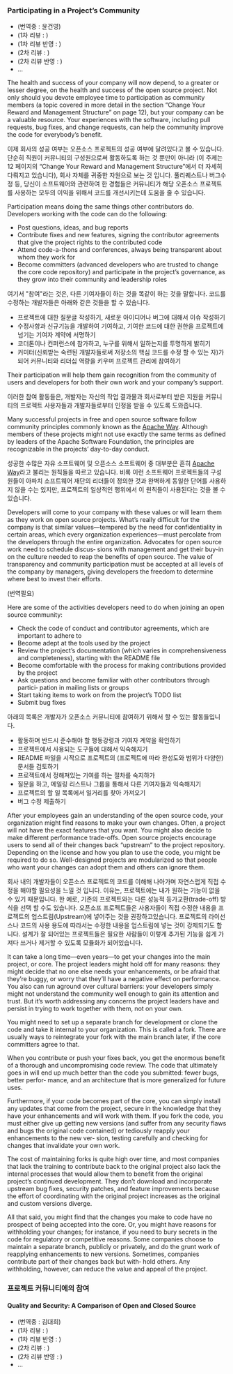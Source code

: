 ### Participating in a Project’s Community

* (번역중 : 윤건영)
* (1차 리뷰 : )
* (1차 리뷰 반영 : )
* (2차 리뷰 : )
* (2차 리뷰 반영 : )
* ...

The health and success of your company will now depend, to a greater or lesser degree, on the health and success of the open source project. Not only should you devote employee time to participation as community members (a topic covered in more detail in the section “Change Your Reward and Management Structure” on page 12), but your company can be a valuable resource. Your experiences with the software, including pull requests, bug fixes, and change requests, can help the community improve the code for everybody’s benefit.

이제 회사의 성공 여부는 오픈소스 프로젝트의 성공 여부에 달려있다고 볼 수 있습니다. 단순히 직원이 커뮤니티의 구성원으로써 활동하도록 하는 것 뿐만이 아니라 (이 주제는 12 페이지의 “Change Your Reward and Management Structure”에서 더 자세히 다뤄지고 있습니다), 회사 자체를 귀중한 자원으로 보는 것 입니다. 풀리퀘스트나 버그수정 등, 당신이 소프트웨어와 관련하여 한 경험들은 커뮤니티가 해당 오픈소스 프로젝트를 사용하는 모두의 이익을 위해서 코드를 개선시키는데 도움을 줄 수 있습니다.

Participation means doing the same things other contributors do. Developers working with the code can do the following:

* Post questions, ideas, and bug reports
* Contribute fixes and new features, signing the contributor agreements that give the project rights to the contributed code
* Attend code-a-thons and conferences, always being transparent about whom they work for
* Become committers (advanced developers who are trusted to change the core code repository) and participate in the project’s governance, as they grow into their community and leadership roles

여기서 "참여"라는 것은, 다른 기여자들이 하는 것을 똑같이 하는 것을 말합니다. 코드를 수정하는 개발자들은 아래와 같은 것들을 할 수 있습니다.

* 프로젝트에 대한 질문글 작성하기, 새로운 아이디어나 버그에 대해서 이슈 작성하기
* 수정사항과 신규기능을 개발하여 기여하고, 기여한 코드에 대한 권한을 프로젝트에 넘기는 기여자 계약에 서명하기
* 코더톤이나 컨퍼런스에 참가하고, 누구를 위해서 일하는지를 투명하게 밝히기
* 커미터(신뢰받는 숙련된 개발자들로써 저장소의 핵심 코드를 수정 할 수 있는 자)가 되어 커뮤니티와 리더십 역량을 키우며 프로젝트 관리에 참여하기

Their participation will help them gain recognition from the community of users and developers for both their own work and your company’s support.

이러한 참여 활동들은, 개발자는 자신의 작업 결과물과 회사로부터 받은 지원을 커뮤니티의 프로젝트 사용자들과 개발자들로부터 인정을 받을 수 있도록 도와줍니다.

Many successful projects in free and open source software follow community principles commonly known as the [Apache Way](http://apache.org/foundation/governance/). Although members of these projects might not use exactly the same terms as defined by leaders of the Apache Software Foundation, the principles are recognizable in the projects’ day-to-day conduct.

성공한 수많은 자유 소프트웨어 및 오픈소스 소프트웨어 중 대부분은 흔히 [Apache Way](http://apache.org/foundation/governance/)라고 불리는 원칙들을 따르고 있습니다. 비록 이런 소프트웨어 프로젝트들의 구성원들이 아파치 소프트웨어 재단의 리더들이 정의한 것과 완벽하게 동일한 단어를 사용하지 않을 수는 있지만, 프로젝트의 일상적인 행위에서 이 원칙들이 사용된다는 것을 볼 수 있습니다.

Developers will come to your company with these values or will learn them as they work on open source projects. What’s really difficult for the company is that similar values—tempered by the need for confidentiality in certain areas, which every organization experiences—must percolate from the developers through the entire organization. Advocates for open source work need to schedule discus‐ sions with management and get their buy-in on the culture needed to reap the benefits of open source. The value of transparency and community participation must be accepted at all levels of the company by managers, giving developers the freedom to determine where best to invest their efforts.

(번역필요)

Here are some of the activities developers need to do when joining an open source community:

* Check the code of conduct and contributor agreements, which are important to adhere to
* Become adept at the tools used by the project
* Review the project’s documentation (which varies in comprehensiveness and completeness), starting with the README file
* Become comfortable with the process for making contributions provided by the project
* Ask questions and become familiar with other contributors through partici‐ pation in mailing lists or groups
* Start taking items to work on from the project’s TODO list
* Submit bug fixes

아래의 목록은 개발자가 오픈소스 커뮤니티에 참여하기 위해서 할 수 있는 활동들입니다.

* 활동하며 반드시 준수해야 할 행동강령과 기여자 계약을 확인하기
* 프로젝트에서 사용되는 도구들에 대해서 익숙해지기
* README 파일을 시작으로 프로젝트의 (프로젝트에 따라 완성도와 범위가 다양한)문서들 검토하기 
* 프로젝트에서 정해져있는 기여를 하는 절차를 숙지하가
* 질문을 하고, 메일링 리스트나 그룹을 통해서 다른 기여자들과 익숙해지기
* 프로젝트의 할 일 목록에서 일거리를 찾아 가져오기
* 버그 수정 제출하기

After your employees gain an understanding of the open source code, your organization might find reasons to make your own changes. Often, a project will not have the exact features that you want. You might also decide to make different performance trade-offs. Open source projects encourage users to send all of their changes back “upstream” to the project repository. Depending on the license and how you plan to use the code, you might be required to do so. Well-designed projects are modularized so that people who want your changes can adopt them and others can ignore them.

회사 내의 개발자들이 오픈소스 프로젝트의 코드를 이해해 나아가며 자연스럽게 직접 수정을 해야할 필요성을 느낄 것 입니다. 이유는, 프로젝트에는 내가 원하는 기능이 없을 수 있기 때문입니다. 한 예로, 기존의 프로젝트와는 다른 성능적 등가교환(trade-off) 방식을 선택 할 수도 있습니다. 오픈소프 프로젝트들은 사용자들이 직접 수정한 내용을 프로젝트의 업스트림(Upstream)에 넣어주는 것을 권장하고있습니다. 프로젝트의 라이선스나 코드의 사용 용도에 따라서는 수정한 내용을 업스트림에 넣는 것이 강제되기도 합니다. 설계가 잘 되어있는 프로젝트들은 필요한 사람들이 이렇게 추가된 기능을 쉽게 가져다 쓰거나 제거할 수 있도록 모듈화가 되어있습니다.

It can take a long time—even years—to get your changes into the main project, or core. The project leaders might hold off for many reasons: they might decide that no one else needs your enhancements, or be afraid that they’re buggy, or worry that they’ll have a negative effect on performance. You also can run aground over cultural barriers: your developers simply might not understand the community well enough to gain its attention and trust. But it’s worth addressing any concerns the project leaders have and persist in trying to work together with them, not on your own.

You might need to set up a separate branch for development or clone the code and take it internal to your organization. This is called a fork. There are usually ways to reintegrate your fork with the main branch later, if the core committers agree to that.

When you contribute or push your fixes back, you get the enormous benefit of a thorough and uncompromising code review. The code that ultimately goes in will end up much better than the code you submitted: fewer bugs, better perfor‐ mance, and an architecture that is more generalized for future uses.

Furthermore, if your code becomes part of the core, you can simply install any updates that come from the project, secure in the knowledge that they have your enhancements and will work with them. If you fork the code, you must either give up getting new versions (and suffer from any security flaws and bugs the original code contained) or tediously reapply your enhancements to the new ver‐ sion, testing carefully and checking for changes that invalidate your own work.

The cost of maintaining forks is quite high over time, and most companies that lack the training to contribute back to the original project also lack the internal processes that would allow them to benefit from the original project’s continued development. They don’t download and incorporate upstream bug fixes, security patches, and feature improvements because the effort of coordinating with the original project increases as the original and custom versions diverge.

All that said, you might find that the changes you make to code have no prospect of being accepted into the core. Or, you might have reasons for withholding your changes; for instance, if you need to bury secrets in the code for regulatory or competitive reasons. Some companies choose to maintain a separate branch, publicly or privately, and do the grunt work of reapplying enhancements to new versions. Sometimes, companies contribute part of their changes back but with‐ hold others. Any withholding, however, can reduce the value and appeal of the project.


### 프로젝트 커뮤니티에의 참여

#### Quality and Security: A Comparison of Open and Closed Source

* (번역중 : 김대희)
* (1차 리뷰 : )
* (1차 리뷰 반영 : )
* (2차 리뷰 : )
* (2차 리뷰 반영 : )
* ...


